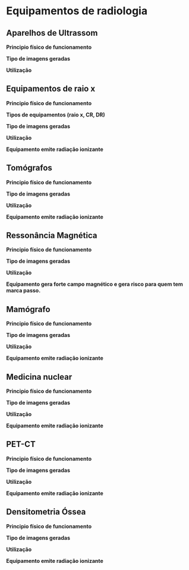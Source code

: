 # Equipamentos de radiologia

## **Aparelhos de Ultrassom**

**Principio físico de funcionamento**

**Tipo de imagens geradas**

**Utilização**

## **Equipamentos de raio x**

**Principio físico de funcionamento**

**Tipos de equipamentos \(raio x, CR, DR\)**

**Tipo de imagens geradas**

**Utilização**

**Equipamento emite radiação ionizante**

## **Tomógrafos**

**Principio físico de funcionamento**

**Tipo de imagens geradas**

**Utilização**

**Equipamento emite radiação ionizante**

## **Ressonância Magnética**

**Principio físico de funcionamento**

**Tipo de imagens geradas**

**Utilização**

**Equipamento gera forte campo magnético e gera risco para quem tem marca passo.**

## **Mamógrafo**

**Principio físico de funcionamento**

**Tipo de imagens geradas**

**Utilização**

**Equipamento emite radiação ionizante**

## **Medicina nuclear**

**Principio físico de funcionamento**

**Tipo de imagens geradas**

**Utilização**

**Equipamento emite radiação ionizante**

## **PET-CT**

**Principio físico de funcionamento**

**Tipo de imagens geradas**

**Utilização**

**Equipamento emite radiação ionizante**

## **Densitometria Óssea**

**Principio físico de funcionamento**

**Tipo de imagens geradas**

**Utilização**

**Equipamento emite radiação ionizante**


